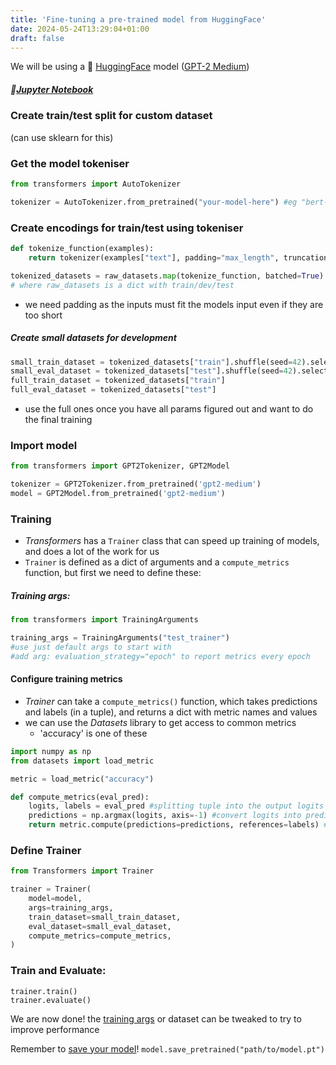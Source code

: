 ```yaml
---
title: 'Fine-tuning a pre-trained model from HuggingFace'
date: 2024-05-24T13:29:04+01:00
draft: false
---
```


We will be using a 🤗 [HuggingFace](https://huggingface.co/) model ([GPT-2 Medium](https://huggingface.co/openai-community/gpt2-medium))
##### 📙**[Jupyter Notebook](https://github.com/jwhogg/GPT-2-Fine-Tuning/blob/main/GPT-2%20Fine-tuning%20CNNDailyMail.ipynb)**

### Create train/test split for custom dataset
(can use sklearn for this)
### Get the model tokeniser
```python
from transformers import AutoTokenizer

tokenizer = AutoTokenizer.from_pretrained("your-model-here") #eg "bert-base-cased"
```
### Create encodings for train/test using tokeniser
```python
def tokenize_function(examples):
    return tokenizer(examples["text"], padding="max_length", truncation=True)

tokenized_datasets = raw_datasets.map(tokenize_function, batched=True)
# where raw_datasets is a dict with train/dev/test
```
- we need padding as the inputs must fit the models input even if they are too short

##### Create small datasets for development
```python
small_train_dataset = tokenized_datasets["train"].shuffle(seed=42).select(range(1000)) 
small_eval_dataset = tokenized_datasets["test"].shuffle(seed=42).select(range(1000)) 
full_train_dataset = tokenized_datasets["train"]
full_eval_dataset = tokenized_datasets["test"]
```
- use the full ones once you have all params figured out and want to do the final training
### Import model
```python
from transformers import GPT2Tokenizer, GPT2Model

tokenizer = GPT2Tokenizer.from_pretrained('gpt2-medium')
model = GPT2Model.from_pretrained('gpt2-medium')
```
### Training
- *Transformers* has a `Trainer` class that can speed up training of models, and does a lot of the work for us
- `Trainer` is defined as a dict of arguments and a `compute_metrics` function, but first we need to define these:
##### Training args:
```python
from transformers import TrainingArguments

training_args = TrainingArguments("test_trainer")
#use just default args to start with
#add arg: evaluation_strategy="epoch" to report metrics every epoch
```

#### Configure training metrics
- *Trainer* can take a `compute_metrics()` function, which takes predictions and labels (in a tuple), and returns a dict with metric names and values
- we can use the *Datasets* library to get access to common metrics
	- 'accuracy' is one of these
```python
import numpy as np
from datasets import load_metric

metric = load_metric("accuracy")

def compute_metrics(eval_pred):
    logits, labels = eval_pred #splitting tuple into the output logits and their labels
    predictions = np.argmax(logits, axis=-1) #convert logits into predictions
    return metric.compute(predictions=predictions, references=labels) #calc predict accuracy
```

### Define Trainer
```python
from Transformers import Trainer

trainer = Trainer(
    model=model,
    args=training_args,
    train_dataset=small_train_dataset,
    eval_dataset=small_eval_dataset,
    compute_metrics=compute_metrics,
)
```

### Train and Evaluate:
```
trainer.train()
trainer.evaluate()
```

We are now done! the [training args](https://huggingface.co/docs/transformers/v4.15.0/en/main_classes/trainer#transformers.TrainingArguments) or dataset can be tweaked to try to improve performance

Remember to [save your model](https://discuss.huggingface.co/t/save-load-and-do-inference-with-fine-tuned-model/76291/2)!
	`model.save_pretrained("path/to/model.pt")`